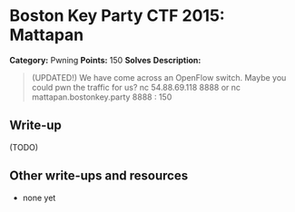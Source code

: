 # Boston Key Party CTF 2015: Mattapan

**Category:** Pwning
**Points:** 150
**Solves** 
**Description:**

> (UPDATED!) We have come across an OpenFlow switch. Maybe you could pwn the traffic for us? nc 54.88.69.118 8888 or nc mattapan.bostonkey.party 8888 : 150

## Write-up

(TODO)

## Other write-ups and resources

* none yet